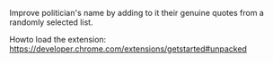 Improve politician's name by adding to it their genuine quotes from a randomly selected list.

Howto load the extension: https://developer.chrome.com/extensions/getstarted#unpacked
